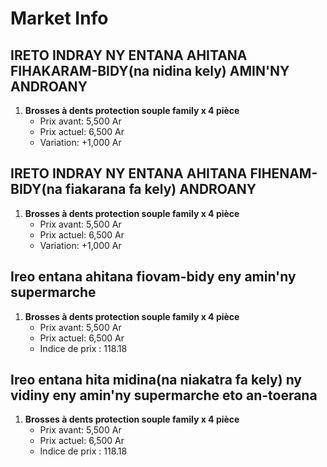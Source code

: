 # Market Info

## IRETO INDRAY NY ENTANA AHITANA FIHAKARAM-BIDY(na nidina kely) AMIN'NY ANDROANY

1. **Brosses à dents protection souple family x 4 pièce**
   - Prix avant: 5,500 Ar
   - Prix actuel: 6,500 Ar
   - Variation: +1,000 Ar

## IRETO INDRAY NY ENTANA AHITANA FIHENAM-BIDY(na fiakarana fa kely) ANDROANY

1. **Brosses à dents protection souple family x 4 pièce**
   - Prix avant: 5,500 Ar
   - Prix actuel: 6,500 Ar
   - Variation: +1,000 Ar

## Ireo entana ahitana fiovam-bidy eny amin'ny supermarche

1. **Brosses à dents protection souple family x 4 pièce**
   - Prix avant: 5,500 Ar
   - Prix actuel: 6,500 Ar
   - Indice de prix : 118.18

## Ireo entana hita midina(na niakatra fa kely) ny vidiny eny amin'ny supermarche eto an-toerana

1. **Brosses à dents protection souple family x 4 pièce**
   - Prix avant: 5,500 Ar
   - Prix actuel: 6,500 Ar
   - Indice de prix : 118.18

